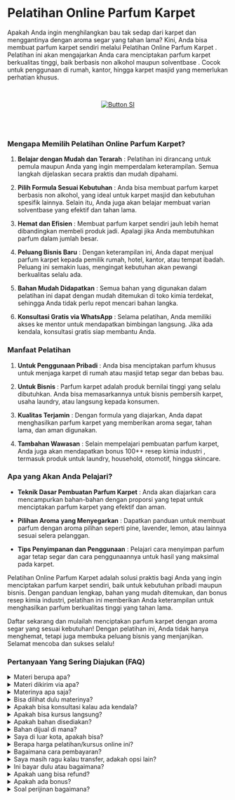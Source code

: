 # Pelatihan Online Parfum Karpet

Apakah Anda ingin menghilangkan bau tak sedap dari karpet dan menggantinya dengan aroma segar yang tahan lama? Kini, Anda bisa membuat parfum karpet sendiri melalui Pelatihan Online Parfum Karpet . Pelatihan ini akan mengajarkan Anda cara menciptakan parfum karpet berkualitas tinggi, baik berbasis non alkohol maupun solventbase . Cocok untuk penggunaan di rumah, kantor, hingga karpet masjid yang memerlukan perhatian khusus.

<br>

<div align = center>
    
[![Button SI]][Link SI]

<br>
<br>
</div>


### Mengapa Memilih Pelatihan Online Parfum Karpet?

1. **Belajar dengan Mudah dan Terarah** :
Pelatihan ini dirancang untuk pemula maupun Anda yang ingin memperdalam keterampilan. Semua langkah dijelaskan secara praktis dan mudah dipahami.

2. **Pilih Formula Sesuai Kebutuhan** :
Anda bisa membuat parfum karpet berbasis non alkohol, yang ideal untuk karpet masjid dan kebutuhan spesifik lainnya. Selain itu, Anda juga akan belajar membuat varian solventbase yang efektif dan tahan lama.

3. **Hemat dan Efisien** :
Membuat parfum karpet sendiri jauh lebih hemat dibandingkan membeli produk jadi. Apalagi jika Anda membutuhkan parfum dalam jumlah besar.

4. **Peluang Bisnis Baru** :
Dengan keterampilan ini, Anda dapat menjual parfum karpet kepada pemilik rumah, hotel, kantor, atau tempat ibadah. Peluang ini semakin luas, mengingat kebutuhan akan pewangi berkualitas selalu ada.

5. **Bahan Mudah Didapatkan** :
Semua bahan yang digunakan dalam pelatihan ini dapat dengan mudah ditemukan di toko kimia terdekat, sehingga Anda tidak perlu repot mencari bahan langka.

6. **Konsultasi Gratis via WhatsApp** :
Selama pelatihan, Anda memiliki akses ke mentor untuk mendapatkan bimbingan langsung. Jika ada kendala, konsultasi gratis siap membantu Anda.

### Manfaat Pelatihan

1. **Untuk Penggunaan Pribadi** :
Anda bisa menciptakan parfum khusus untuk menjaga karpet di rumah atau masjid tetap segar dan bebas bau.

2. **Untuk Bisnis** :
Parfum karpet adalah produk bernilai tinggi yang selalu dibutuhkan. Anda bisa memasarkannya untuk bisnis pembersih karpet, usaha laundry, atau langsung kepada konsumen.

3. **Kualitas Terjamin** :
Dengan formula yang diajarkan, Anda dapat menghasilkan parfum karpet yang memberikan aroma segar, tahan lama, dan aman digunakan.

4. **Tambahan Wawasan** :
Selain mempelajari pembuatan parfum karpet, Anda juga akan mendapatkan bonus 100++ resep kimia industri , termasuk produk untuk laundry, household, otomotif, hingga skincare.


### Apa yang Akan Anda Pelajari?

- **Teknik Dasar Pembuatan Parfum Karpet** :
Anda akan diajarkan cara mencampurkan bahan-bahan dengan proporsi yang tepat untuk menciptakan parfum karpet yang efektif dan aman.

- **Pilihan Aroma yang Menyegarkan** :
Dapatkan panduan untuk membuat parfum dengan aroma pilihan seperti pine, lavender, lemon, atau lainnya sesuai selera pelanggan.

- **Tips Penyimpanan dan Penggunaan** :
Pelajari cara menyimpan parfum agar tetap segar dan cara penggunaannya untuk hasil yang maksimal pada karpet.

Pelatihan Online Parfum Karpet adalah solusi praktis bagi Anda yang ingin menciptakan parfum karpet sendiri, baik untuk kebutuhan pribadi maupun bisnis. Dengan panduan lengkap, bahan yang mudah ditemukan, dan bonus resep kimia industri, pelatihan ini memberikan Anda keterampilan untuk menghasilkan parfum berkualitas tinggi yang tahan lama.

Daftar sekarang dan mulailah menciptakan parfum karpet dengan aroma segar yang sesuai kebutuhan! Dengan pelatihan ini, Anda tidak hanya menghemat, tetapi juga membuka peluang bisnis yang menjanjikan. Selamat mencoba dan sukses selalu!

### Pertanyaan Yang Sering Diajukan (FAQ)
<details>
<summary>Materi berupa apa?</summary>
Materi berupa file video dan teks.
</details>
<details>
<summary>Materi dikirim via apa?</summary>
Materi dikirim via Whatsapp atau email.
</details>
<details>
<summary>Materinya apa saja?</summary>
Materi sesuai dengan judul dan deskripsi.
</details>
<details>
<summary>Bisa dilihat dulu materinya?</summary>
Sudah dijelaskan materi sesuai dengan judul dan deskripsi. Kalau Anda ingin tahu resep lengkap, Anda transaksi dulu baru diberikan materi. 
</details>
<details>
<summary>Apakah bisa konsultasi kalau ada kendala?</summary>
Bisa nanti via Whatsapp terkait materi yang diikuti.
</details>
<details>
<summary>Apakah bisa kursus langsung?</summary>
Bisa. Anda bisa ke Workshop di Jakarta, Bogor, atau Purwokerto.
</details>
<details>
<summary>Apakah bahan disediakan?</summary>
Iya bila ikuti kursus langsung (offline). Bahan dan hasil praktek nanti bisa dibawa pulang
</details>
<details>
<summary>Bahan dijual di mana?</summary>
Bahan bisa dibeli di toko kimia terdekat atau via marketplace.
</details>
<details>
<summary>Saya di luar kota, apakah bisa?</summary>
Anda bisa mengikuti via online atau datang ke workshop. Kami bisa juga datang ke lokasi Anda. Kursus pelatihan ini juga bisa diajarkan online di kota atau kabupaten berikut:
Banda Aceh, Bener Meriah, Bireun, Gayo Lues, Langsa, Lhokseumawe, Nagan Raya, Pidie, Sabang, Simeulue, Subulussalam, Badung, Bangli, Buleleng, Denpasar, Gianyar, Jembrana, Karangasem, Klungkung, Tabanan, Cilegon, Lebak, Pandeglang, Serang, Tangerang, Bengkulu, Kaur, Kepahiang, Lebong, Mukomuko, Rejang Lebong, Seluma, Bantul, Gunungkidul, Kulon Progo, Sleman, Yogyakarta, Jakarta, Kepulauan Seribu, Boalemo, Bone Bolango, Gorontalo, Pohuwato, Batanghari, Bungo, Jambi, Kerinci, Merangin, Muaro Jambi, Sarolangun, Sungai Penuh, Tanjung Jabung, Tebo, Bandung, Banjar, Bekasi, Bogor, Ciamis, Cimahi, Cirebon, Depok, Garut, Indramayu, Karawang, Kuningan, Majalengka, Pangandaran, Purwakarta, Subang, Sukabumi, Sumedang, Tasikmalaya, Banjarnegara, Banyumas, Batang, Blora, Boyolali, Brebes, Cilacap, Demak, Grobogan, Jepara, Karanganyar, Kebumen, Kendal, Klaten, Kudus, Magelang, Pati, Pekalongan, Pemalang, Purbalingga, Purworejo, Rembang, Salatiga, Semarang, Sukoharjo, Surakarta (Solo), Tegal, Temanggung, Wonogiri, Wonosobo, Bangkalan, Banyuwangi, Batu, Blitar, Bojonegoro, Bondowoso, Gresik, Jember, Jombang, Kediri, Lamongan, Lumajang, Madiun, Magetan, Malang, Mojokerto, Nganjuk, Ngawi, Pacitan, Pamekasan, Pasuruan, Ponorogo, Probolinggo, Sampang, Sidoarjo, Situbondao, Sumenep, Surabaya, Trenggalek, Tuban, Tulungagung, Bengkayang, Kapuas Hulu, Kayong Utara, Ketapang, Kubu Raya, Landak, Melawi, Mempawah, Pontianak, Sambas, Sanggau, Sekadau, Singkaawang, Sintang, Balangan, Banjar, Banjarbaru, Banjarmasin, Barito Kuala, Hulu Sungai, Kotabaru, Tabalang, Tanah Bumbu, Tanah Laut, Tapin, Barito, Gunung Mas, Kapuas, Katingan, Kotawaringin, Lamandau, Murung Raya, Palangka Raya, Pulau Pisau, Seruyan, Sukamara, Balikpapan, Berau, Bontang, Kutai, Kutai Kartanegara, Mahakam Ulu, Paser, Penajam paser Utara, Samarinda, Bulungan, Malinau, Nunukan, Tana Tidung, Tarakan, Bangka, Belitung, Pangkalpinang, Batam, Bintan, Karimun, Anambas, Lingga, Natuna, Tanjungpinang, Bandar Lampung, Lampung, Mesuji, Metro, Pesawaran, Pesisir Barat, Pringsewu, Tanggamus, Tulang Bawang, Way Kanan, Ambon, Buru, Aru, Tanimbar, Maluku, Seram, Tual, Halmahera, Sula, Morotai, Taliabu, Ternate, Tidore, Bima, Dompu, Lombok, Mataram, Sumbawa, Alor, Belu, Ende, Flores, Kupang, Lembata, Malaka, Manggarai, Nagekeo, Ngada, Rote Ndao, Sabu Raijua, Sikka, Sumba, Timor, Jayapura, Keerom, Yapen. Raya, Mamberamo Raya, Sarmi, Supiori, Waropen, Fakfak, Kaimana, Monokwari, Arfak, Bintuni, Wondama, Maybrat, Raja Ampat, Sorong, Tambrauw, Jayawijaya, Lanny Jaya, Nduga, Bintang, Tolikara, Yahukimo, Yalimo, Asmat, Boven Digoel, Mappi, Merauke, Deiyai, Dogiyai, Intan Jaya, Mimika, Nabire, Paniai, Puncak, Bengkalis, Dumai, Indragiri, Kampar, Meranti, Kuantan Singingi, Pekanbaru, Pelalawan, Rokan Hilir, Rokan Hulu, Siak, Majene, Mamasa, Mamuju, Pasangkayu, Polewali Mandar, Bantaeng, Barru, Bone, Bulukumba, Enrekang, Gowa, Janeponto, Selayar, Luwu, Makassar, Maros, Palopo, Pangkajene Dan Kepulauan, Parepare, Pinrang, Sidenreng Rappang, Sinjai, Soppeng, Takalar, Tana Toraja, Toraja, Wajo, Banggai, Buol, Donggala, Morowali, Palu, Parigi Moutong, Poso, Sogi, Tojo Una Una, Tolitoli, Baubau, Bombana, Buton, Kendari, Kolaka, Konawe, Muna, Wakatobi, Bitung, Bolaang Mongondow, Sangihe, Siau Tagulandang Biaro, Kotamobagu, Manado, Minahasa, Tomohon, Agam, Bukittinggi, Dharmasraya, Mentawai, Lima Puluh Kota, Padang, Padang Panjang, Padang Pariaman, Pariaman, Pasaman, Paykumbuh, Pesisir Selatan, Sawahlunto, Sijunjung, Solok, Tanah Datar, Banyuasin, Empat Lawang, Lahat, Lubuklinggau, Muara Enim, Musi Banyuasin, Musi Rawas, Ogan Ilir, Ogan Komering Ilir, Ogan Komering Ulu, Pagaralam, Palembang, Penukal Abab Lematang Ilir, Prabumulih, Asahan, Batu Bara, Binjai, Dairi, Deli Serdang, Gunungsitoli, Humbang Hasundutan, Karo, Labuhanbatu, Langkat, Mandailing Natal, Medan, Nias, Padang Lawas, Padangsidimpuan, Pematangsiantar, Pakpak Bharat, Samosir, Serdang Bedagai, Sibolga, Simalungun, Tanjungbalai, Tapanuli, Tebing Tinggi, dan Toba.
</details>
<details>
<summary>Berapa harga pelatihan/kursus online ini?</summary>
Harga Rp 375000 per materi.
</details>
<details>
<summary>Bagaimana cara pembayaran?</summary>
Via transfer bank. Pastikan kirim tanda bukti ya.
</details>
<details>
<summary>Saya masih ragu kalau transfer, adakah opsi lain?</summary>
Bisa ikuti pelatihan offline atau datang langsung, kalau online bisa via pihak ketiga seperti di Ratakan tapi tidak mendapat support konsultasi karena biaya admin tinggi yakni 35%. Anda tetap mendapatkan materi yang cukup dan bonus.
</details>
<details>
<summary>Ini bayar dulu atau bagaimana?</summary>
Kalau akan mengikuti pelatihan offline atau ketemuan maka wajib DP 35% atau bayar full/penuh. Harga pelatihan offline berbeda ya dengan pelatihan online. Sedangkan kalau ingin mengikuti pelatihan online harus bayar full baru dapatkan materi.
</details>
<details>
<summary>Apakah uang bisa refund?</summary>
Tidak bisa. Uang tidak bisa dikembalikan dengan alasan apapun. 
</details>
<details>
<summary>Apakah ada bonus?</summary>
Iya. Bonus 100++ resep kimia industri tentang laundry, household, otomotif, dan skincare.
</details>
<details>
<summary>Soal perijinan bagaimana?</summary>
Anda bisa urus sendiri terkait perijinan di daerah masing-masing. Di sini hanya membuka pelatihan atau kursus.
</details>
    
<!---------------------------------[ Bagian Single Image ]---------------------------------->

[Button SI]: https://ratakan.com/uploads/prd-506feddc94.png
[Link SI]: #
